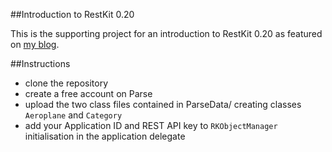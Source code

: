 ##Introduction to RestKit 0.20

This is the supporting project for an introduction to RestKit 0.20 as featured on [my blog](http://www.alexedge.co.uk/portfolio/introduction-restkit-0-20/).

##Instructions

* clone the repository
* create a free account on Parse
* upload the two class files contained in ParseData/ creating classes `Aeroplane` and `Category`
* add your Application ID and REST API key to `RKObjectManager` initialisation in the application delegate